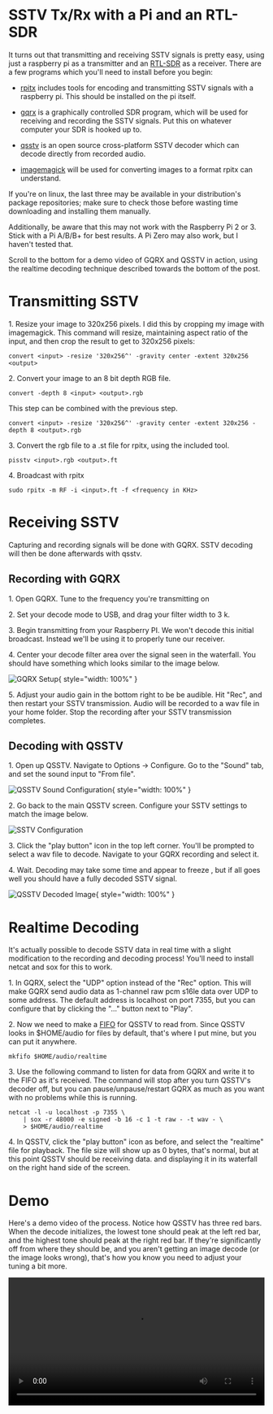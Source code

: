 SSTV Tx/Rx with a Pi and an RTL-SDR
========================================

It turns out that transmitting and receiving SSTV signals is pretty easy, using
just a raspberry pi as a transmitter and an [RTL-SDR](http://www.rtl-sdr.com/)
as a receiver. There are a few programs which you'll need to install before you
begin:

* [rpitx](https://github.com/F5OEO/rpitx) includes tools for encoding and
  transmitting SSTV signals with a raspberry pi. This should be installed on
  the pi itself.

* [gqrx](http://gqrx.dk/) is a graphically controlled SDR program, which will
  be used for receiving and recording the SSTV signals. Put this on whatever
  computer your SDR is hooked up to.

* [qsstv](http://users.telenet.be/on4qz/qsstv/index.html) is an open source
  cross-platform SSTV decoder which can decode directly from recorded audio.

* [imagemagick](http://www.imagemagick.org/script/index.php) will be used for
  converting images to a format rpitx can understand.

If you're on linux, the last three may be available in your distribution's
package repositories; make sure to check those before wasting time downloading
and installing them manually.

Additionally, be aware that this may not work with the Raspberry Pi 2 or 3.
Stick with a Pi A/B/B+ for best results. A Pi Zero may also work, but I haven't
tested that.

Scroll to the bottom for a demo video of GQRX and QSSTV in action, using the
realtime decoding technique described towards the bottom of the post.


Transmitting SSTV
=================

1\. Resize your image to 320x256 pixels. I did this by cropping my image with
    imagemagick. This command will resize, maintaining aspect ratio of the input,
    and then crop the result to get to 320x256 pixels:

    convert <input> -resize '320x256^' -gravity center -extent 320x256 <output>

2\. Convert your image to an 8 bit depth RGB file.

    convert -depth 8 <input> <output>.rgb

This step can be combined with the previous step.
    
    convert <input> -resize '320x256^' -gravity center -extent 320x256 -depth 8 <output>.rgb

3\. Convert the rgb file to a .st file for rpitx, using the included tool.

    pisstv <input>.rgb <output>.ft

4\. Broadcast with rpitx

    sudo rpitx -m RF -i <input>.ft -f <frequency in KHz>


Receiving SSTV
==============

Capturing and recording signals will be done with GQRX. SSTV decoding will then
be done afterwards with qsstv.


Recording with GQRX
-------------------

1\. Open GQRX. Tune to the frequency you're transmitting on


2\. Set your decode mode to USB, and drag your filter width to 3 k.


3\. Begin transmitting from your Raspberry PI. We won't decode this initial
    broadcast. Instead we'll be using it to properly tune our receiver.


4\. Center your decode filter area over the signal seen in the waterfall. You
    should have something which looks similar to the image below.

   ![](/img/rpitx_sstv/gqrx_view.jpg "GQRX Setup"){ style="width: 100%" }


5\. Adjust your audio gain in the bottom right to be be audible. Hit "Rec", and
    then restart your SSTV transmission. Audio will be recorded to a wav file in
    your home folder. Stop the recording after your SSTV transmission completes.


Decoding with QSSTV
-------------------

1\. Open up QSSTV. Navigate to Options -> Configure. Go to the "Sound" tab, and
    set the sound input to "From file".

   ![](/img/rpitx_sstv/qsstv_sound_config.jpg "QSSTV Sound Configuration"){ style="width: 100%" }


2\. Go back to the main QSSTV screen. Configure your SSTV settings to match the
    image below.
   
   ![](/img/rpitx_sstv/qsstv_sstv_config.jpg "SSTV Configuration")


3\. Click the "play button" icon in the top left corner. You'll be prompted to
    select a wav file to decode. Navigate to your GQRX recording and select it.


4\. Wait. Decoding may take some time and appear to freeze , but if all goes
    well you should have a fully decoded SSTV signal.

   ![](/img/rpitx_sstv/qsstv_decoded_image.jpg "QSSTV Decoded Image"){ style="width: 100%" }


Realtime Decoding
=================

It's actually possible to decode SSTV data in real time with a slight
modification to the recording and decoding process! You'll need to install
netcat and sox for this to work.

1\. In GQRX, select the "UDP" option instead of the "Rec" option. This will
    make GQRX send audio data as 1-channel raw pcm s16le data over UDP to some
    address. The default address is localhost on port 7355, but you can
    configure that by clicking the "..." button next to "Play".

2\. Now we need to make a
    [FIFO](http://man7.org/linux/man-pages/man7/fifo.7.html) for QSSTV to read
    from. Since QSSTV looks in $HOME/audio for files by default, that's where
    I put mine, but you can put it anywhere.

    mkfifo $HOME/audio/realtime

3\. Use the following command to listen for data from GQRX and write it to the
    FIFO as it's received. The command will stop after you turn QSSTV's decoder
    off, but you can pause/unpause/restart GQRX as much as you want with no
    problems while this is running.

    netcat -l -u localhost -p 7355 \
        | sox -r 48000 -e signed -b 16 -c 1 -t raw - -t wav - \
        > $HOME/audio/realtime

4\. In QSSTV, click the "play button" icon as before, and select the "realtime"
    file for playback. The file size will show up as 0 bytes, that's normal, but
    at this point QSSTV should be receiving data. and displaying it in its
    waterfall on the right hand side of the screen.


Demo
====

Here's a demo video of the process. Notice how QSSTV has three red bars. When
the decode initializes, the lowest tone should peak at the left red bar, and the
highest tone should peak at the right red bar. If they're significantly off from
where they should be, and you aren't getting an image decode (or the image
looks wrong), that's how you know you need to adjust your tuning a bit more.

<video width="1368" controls style="width:100%">
<source src="/vid/rpitx_sstv/qsstv_demo.webm" type="video/webm">
<source src="/vid/rpitx_sstv/qsstv_demo.mp4" type="video/mp4">
Your browser doesn't support HTML5 video tag, or you have it disabled.
</video>
